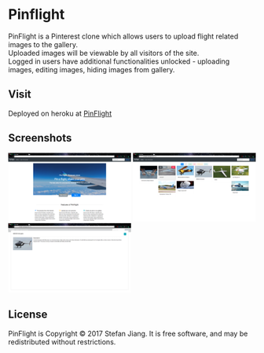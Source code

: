 # Pinflight
PinFlight is a Pinterest clone which allows users to upload flight related images to the gallery.  
Uploaded images will be viewable by all visitors of the site.  
Logged in users have additional functionalities unlocked - uploading images, editing images, hiding images from gallery.

## Visit
Deployed on heroku at  [PinFlight](https://pinflight.herokuapp.com/gallery)


## Screenshots
<img src="screenshots/homepage.png" alt="homepage" width="250">
<img src="screenshots/gallery.png" alt="gallery" width="250">
<img src="screenshots/info.png" alt="info" width="250">

## License
PinFlight is Copyright © 2017 Stefan Jiang. It is free software, and may be redistributed without restrictions.
